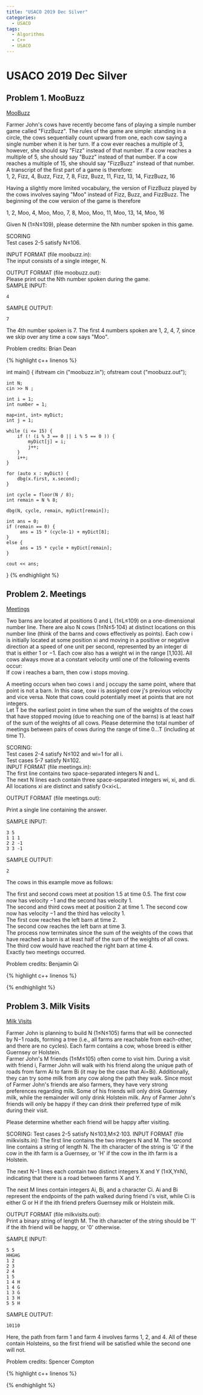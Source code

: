 ```yaml
---
title: "USACO 2019 Dec Silver"
categories:
  - USACO
tags:
  - Algorithms
  - C++
  - USACO
---
```


# USACO 2019 Dec Silver

## Problem 1. MooBuzz

[MooBuzz](http://usaco.org/index.php?page=viewproblem2&cpid=966)

Farmer John's cows have recently become fans of playing a simple number game called "FizzBuzz". The rules of the game are simple: standing in a circle, the cows sequentially count upward from one, each cow saying a single number when it is her turn. If a cow ever reaches a multiple of 3, however, she should say "Fizz" instead of that number. If a cow reaches a multiple of 5, she should say "Buzz" instead of that number. If a cow reaches a multiple of 15, she should say "FizzBuzz" instead of that number. A transcript of the first part of a game is therefore:  
1, 2, Fizz, 4, Buzz, Fizz, 7, 8, Fizz, Buzz, 11, Fizz, 13, 14, FizzBuzz, 16  

Having a slightly more limited vocabulary, the version of FizzBuzz played by the cows involves saying "Moo" instead of Fizz, Buzz, and FizzBuzz. The beginning of the cow version of the game is therefore  

1, 2, Moo, 4, Moo, Moo, 7, 8, Moo, Moo, 11, Moo, 13, 14, Moo, 16  

Given N (1≤N≤109), please determine the Nth number spoken in this game.  

SCORING  
Test cases 2-5 satisfy N≤106.  

INPUT FORMAT (file moobuzz.in):  
The input consists of a single integer, N.  

OUTPUT FORMAT (file moobuzz.out):  
Please print out the Nth number spoken during the game.  
SAMPLE INPUT:  
```
4
```
SAMPLE OUTPUT:  
```
7
```
The 4th number spoken is 7. The first 4 numbers spoken are 1, 2, 4, 7, since we skip over any time a cow says "Moo".  

Problem credits: Brian Dean  

{% highlight c++ linenos %}

int main() {
    ifstream cin ("moobuzz.in");
    ofstream cout ("moobuzz.out");

    int N;
    cin >> N ;

    int i = 1;
    int number = 1;

    map<int, int> myDict;
    int j = 1;

    while (i <= 15) {
        if (! (i % 3 == 0 || i % 5 == 0 )) {
            myDict[j] = i;
            j++;
        }
        i++;
    }

    for (auto x : myDict) {
        dbg(x.first, x.second);
    }

    int cycle = floor(N / 8);
    int remain = N % 8;

    dbg(N, cycle, remain, myDict[remain]);

    int ans = 0;
    if (remain == 0) {
         ans = 15 * (cycle-1) + myDict[8];
    }
    else {
         ans = 15 * cycle + myDict[remain];
    }

    cout << ans;
}
{% endhighlight %}


## Problem 2. Meetings

[Meetings](http://usaco.org/index.php?page=viewproblem2&cpid=967)

Two barns are located at positions 0 and L (1≤L≤109) on a one-dimensional number line. There are also N cows (1≤N≤5⋅104) at distinct locations on this number line (think of the barns and cows effectively as points). Each cow i is initially located at some position xi and moving in a positive or negative direction at a speed of one unit per second, represented by an integer di that is either 1 or −1. Each cow also has a weight wi in the range [1,103]. All cows always move at a constant velocity until one of the following events occur:  
If cow i reaches a barn, then cow i stops moving.  

A meeting occurs when two cows i and j occupy the same point, where that point is not a barn. In this case, cow i is assigned cow j's previous velocity and vice versa. Note that cows could potentially meet at points that are not integers.  
Let T be the earliest point in time when the sum of the weights of the cows that have stopped moving (due to reaching one of the barns) is at least half of the sum of the weights of all cows. Please determine the total number of meetings between pairs of cows during the range of time 0…T (including at time T).  

SCORING:  
Test cases 2-4 satisfy N≤102 and wi=1 for all i.  
Test cases 5-7 satisfy N≤102.  
INPUT FORMAT (file meetings.in):  
The first line contains two space-separated integers N and L.  
The next N lines each contain three space-separated integers wi, xi, and di. All locations xi are distinct and satisfy 0<xi<L.  

OUTPUT FORMAT (file meetings.out):  

Print a single line containing the answer.

SAMPLE INPUT:   
```
3 5  
1 1 1  
2 2 -1  
3 3 -1  
```
SAMPLE OUTPUT:  
```
2  
```
The cows in this example move as follows:  

The first and second cows meet at position 1.5 at time 0.5. The first cow now has velocity −1 and the second has velocity 1.  
The second and third cows meet at position 2 at time 1. The second cow now has velocity −1 and the third has velocity 1.  
The first cow reaches the left barn at time 2.  
The second cow reaches the left barn at time 3.  
The process now terminates since the sum of the weights of the cows that have reached a barn is at least half of the sum of the weights of all cows. The third cow would have reached the right barn at time 4.  
Exactly two meetings occurred.  

Problem credits: Benjamin Qi

{% highlight c++ linenos %}

{% endhighlight %}



## Problem 3. Milk Visits

[Milk Visits](http://usaco.org/index.php?page=viewproblem2&cpid=968)

Farmer John is planning to build N (1≤N≤105) farms that will be connected by N−1 roads, forming a tree (i.e., all farms are reachable from each-other, and there are no cycles). Each farm contains a cow, whose breed is either Guernsey or Holstein.  
Farmer John's M friends (1≤M≤105) often come to visit him. During a visit with friend i, Farmer John will walk with his friend along the unique path of roads from farm Ai to farm Bi (it may be the case that Ai=Bi). Additionally, they can try some milk from any cow along the path they walk. Since most of Farmer John's friends are also farmers, they have very strong preferences regarding milk. Some of his friends will only drink Guernsey milk, while the remainder will only drink Holstein milk. Any of Farmer John's friends will only be happy if they can drink their preferred type of milk during their visit.  

Please determine whether each friend will be happy after visiting.  

SCORING:
Test cases 2-5 satisfy N≤103,M≤2⋅103.
INPUT FORMAT (file milkvisits.in):
The first line contains the two integers N and M.
The second line contains a string of length N. The ith character of the string is 'G' if the cow in the ith farm is a Guernsey, or 'H' if the cow in the ith farm is a Holstein.

The next N−1 lines each contain two distinct integers X and Y (1≤X,Y≤N), indicating that there is a road between farms X and Y.  

The next M lines contain integers Ai, Bi, and a character Ci. Ai and Bi represent the endpoints of the path walked during friend i's visit, while Ci is either G or H if the ith friend prefers Guernsey milk or Holstein milk.  

OUTPUT FORMAT (file milkvisits.out):  
Print a binary string of length M. The ith character of the string should be '1' if the ith friend will be happy, or '0' otherwise.  

SAMPLE INPUT:
```
5 5
HHGHG
1 2
2 3
2 4
1 5
1 4 H
1 4 G
1 3 G
1 3 H
5 5 H
```
SAMPLE OUTPUT:
```
10110
```
Here, the path from farm 1 and farm 4 involves farms 1, 2, and 4. All of these contain Holsteins, so the first friend will be satisfied while the second one will not.

Problem credits: Spencer Compton  


{% highlight c++ linenos %}

{% endhighlight %}
